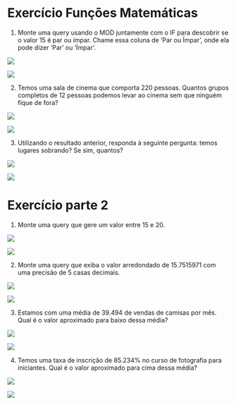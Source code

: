 # Exercício Funções Matemáticas

  

1.  Monte uma query usando o MOD juntamente com o IF para descobrir se o valor 15 é par ou ímpar. Chame essa coluna de ‘Par ou Ímpar’, onde ela pode dizer ‘Par’ ou ‘Ímpar’.
    

  

![](https://lh5.googleusercontent.com/-tDhhlPAIpQRFIyGvVkmSgUNgY5twGzN34-n_7KxlpWpMCyPwzXbS5ujGMLSlH_y3zTDTdI1UKJFnhW1-VTq-qyt-lgjNz4VkWf1xRSkIjtqhKFF9qAgbRPJ9MRIkI_ICYhfUeRDR8BcbEujC_2hKcg)

![](https://lh4.googleusercontent.com/gH1F8nJ6mRt32_X802A5MAgXtDqaXep8P2IQ3Agf-vnHDCY2fmS2lcmIkOQJlhReaOBWNgkZg5cxI9YM6x-c29vBAlTI1RzbivjPpV_zTr1LwvC0RXylnGKeVjB6LQLVjFbUltrTO7hkMDtGlML-OFo)

  
  

2.  Temos uma sala de cinema que comporta 220 pessoas. Quantos grupos completos de 12 pessoas podemos levar ao cinema sem que ninguém fique de fora?
    

  

![](https://lh3.googleusercontent.com/gfrYEIAuu_FJC4Jw4CRfno2h6sJaEy3IgVHMjlkqK5Mlb0GXzPOCl4vXgxXHana9ZcmMgC70SvXfF27N3yfQIsrurGFg5tfedwEy1VAURoL6itM_523mjQZfWIL4clze9QHQOIZPqFyKTv4WLuxoTm4)

![](https://lh6.googleusercontent.com/BxQ6ZVuXjrO2OJ8PZvoK7Vitz4edvoyUPA5tYSm_P03Lv2M6V09Q03tk6DMkRJ1COmQ-h7TbQNQs9VjTmO6ZWevAOKT26Z4c2Qqg0mlhg6ZdQWIYvIAY_ru1kcwiTe3rHWD7jv1QZXdIIu0f4fCIvCA)

  
  

3.  Utilizando o resultado anterior, responda à seguinte pergunta: temos lugares sobrando? Se sim, quantos?
    

  

![](https://lh5.googleusercontent.com/6Mqh1kYXQakWPD55OILaVh1PdjRBMAdb3zmhqXTjmg6ZdQK2H7EdU5ObYTvZI4nGmQXcrCkjZfea8mN4EWm3OPnVUdvk-su1hxWRT2MBAHzDIs_9IXvp062b6H7nplfiWDWT6-xU5qjSqZpLrBWM0Cw)

![](https://lh5.googleusercontent.com/tIwyat0QjrSdLgxo_faSdUiXH7938BT2BYN7i7RPm0Yn9BAKVD4YE7aehCPz7SQVJd-3bsgAaPbhLzznzcyVkynVLKPi7JQhThQLqa23YLtVJGjouXIU3BZsXYcSPlypbaRd5qC1hTdcnIEOjnVruDM)

  
  
  

# Exercício parte 2

  

1.  Monte uma query que gere um valor entre 15 e 20.
    

  

![](https://lh4.googleusercontent.com/2CgPf4qOU2WIMaxCJXE2hF0UqdpuPhVfZ6JdJIeYqvZSDEoVs5dNdLULQGk_ttK9Br9zm7K6cJeo6xnJMdwSfe2fHlsTjCtESCBTVncabPQbgCIzsRRYrxJkvr4uc2HSyFUMo9DKbSqhCElnHHoQqyE)

![](https://lh6.googleusercontent.com/J58d0pWOVC1_fMEh4c_b_-xdQ0j_SkSNhPCW1wHtfD9cRztCrTKiJGzt6aHzkycmtJdFVm6cAxwIwCpJye8KjZudHETzh3JXDrBwamznLi6-yxrMZveY3eOrXVNppcA8FYlx4IBGPlDBPNkrXbNrIbU)

  
  
  

2.  Monte uma query que exiba o valor arredondado de 15.7515971 com uma precisão de 5 casas decimais.
    

![](https://lh6.googleusercontent.com/rpSxF0tZ9iu6lf2jREL7Ozlr84SSbPambsM_awlRYwdY0Po5lPmE9b8ZXG0eD3Vi3TDifAInZ0aBjJ25HQU2K3WFeLhFRSdlzFTz9EAkYr24KmhUIJV_8aCVNL7kcKyc4TLZwn5Hk84iHb4jXY2J5XQ)

![](https://lh6.googleusercontent.com/aUbz8i3dR6pNSP8TZipzC83WbdEuWf7igmcibAD5N0rnAQeuR_dxRwhfA8JVxI-uuDyJ2IbvYtArXmKILLbU0IxBVyS9kzd1bZP2rjdy9xsiQFVzpdYvTCcC-fDZj1Qod0T0B1cHxs2cnSUmZXxCP-M)

  
  

3.  Estamos com uma média de 39.494 de vendas de camisas por mês. Qual é o valor aproximado para baixo dessa média?
    

  

![](https://lh5.googleusercontent.com/i0qLwEO37hN5Ld3KfOAm-ICNo4Zhy0gpw8n4NHyipTVtEARV-nMiNbOyE2HHzOrZ4ptcXsHHoMpGsujXpbyICBDjPkXwxtwBoJ8qud6VmmXmBl2zvrTsNTFeJhoF2EfD5v8PykjU7m14FDlPqajchUE)

![](https://lh4.googleusercontent.com/a63hLEitvxsS7IM-IEkOUBIe_NHTaZvcI0M80_awWvbUKSOC0zJOBsYdp62ghQQpQl_SOKFR_N4W-nWR65xI_OVX1C9idvHad4829Bh0EcApyP9mGJfhd5a2hJpdcAhxVnNUX58l0IolnGQmSwK8eds)

  
  

4.  Temos uma taxa de inscrição de 85.234% no curso de fotografia para iniciantes. Qual é o valor aproximado para cima dessa média?
    

  

![](https://lh3.googleusercontent.com/kx1tCOTVtnG0l4WD8O6q1ouUJLIsrr_z0Nq-T6tl2mSwcNLZY6Z34g6z3gfNlDH0wsGx3ZwxiQ-qqQQbFOmRW1uzcaLWIra5U2YTBybKlfm0XXN3PmNopby2x7B0b1XKYbsxFH2lMANB_jW5T6plIms)

![](https://lh4.googleusercontent.com/xNZUJLAaTZ0xG0e-2evR2HPMFXktqpi_wuo2l2k7SzZavYI6ZMbcZ1DQpxgV9BSd7f_37T0FlsFUU-FJ6JUjFR8fw7-uEH4n-j0hNHLGGj4wUuIpQi9cs9HYqQT9Og6oRKffmj5RtPPWGOkbbqlDuok)